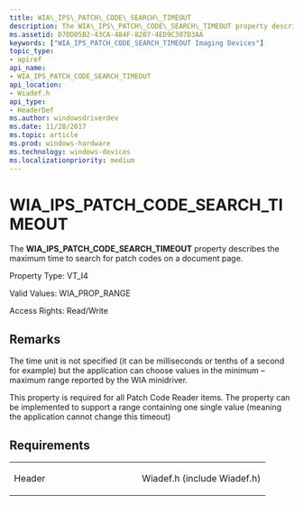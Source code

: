 ```yaml
---
title: WIA\_IPS\_PATCH\_CODE\_SEARCH\_TIMEOUT
description: The WIA\_IPS\_PATCH\_CODE\_SEARCH\_TIMEOUT property describes the maximum time to search for patch codes on a document page.
ms.assetid: D7DD05B2-43CA-484F-8207-4ED9C307D3AA
keywords: ["WIA_IPS_PATCH_CODE_SEARCH_TIMEOUT Imaging Devices"]
topic_type:
- apiref
api_name:
- WIA_IPS_PATCH_CODE_SEARCH_TIMEOUT
api_location:
- Wiadef.h
api_type:
- HeaderDef
ms.author: windowsdriverdev
ms.date: 11/28/2017
ms.topic: article
ms.prod: windows-hardware
ms.technology: windows-devices
ms.localizationpriority: medium
---
```


# WIA\_IPS\_PATCH\_CODE\_SEARCH\_TIMEOUT


The **WIA\_IPS\_PATCH\_CODE\_SEARCH\_TIMEOUT** property describes the maximum time to search for patch codes on a document page.




Property Type: VT\_I4

Valid Values: WIA\_PROP\_RANGE

Access Rights: Read/Write

Remarks
-------

The time unit is not specified (it can be milliseconds or tenths of a second for example) but the application can choose values in the minimum – maximum range reported by the WIA minidriver.

This property is required for all Patch Code Reader items. The property can be implemented to support a range containing one single value (meaning the application cannot change this timeout)

Requirements
------------

<table>
<colgroup>
<col width="50%" />
<col width="50%" />
</colgroup>
<tbody>
<tr class="odd">
<td><p>Header</p></td>
<td>Wiadef.h (include Wiadef.h)</td>
</tr>
</tbody>
</table>

 

 





